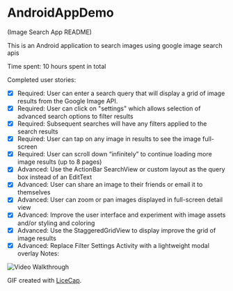# AndroidAppDemo

(Image Search App README)

This is an Android application to search images using google image search apis

Time spent: 10 hours spent in total

Completed user stories:

 * [x] Required: User can enter a search query that will display a grid of image results from the Google Image API.	
 * [x] Required: User can click on "settings" which allows selection of advanced search options to filter results
 * [x] Required: Subsequent searches will have any filters applied to the search results
 * [x] Required: User can tap on any image in results to see the image full-screen 
 * [x] Required: User can scroll down “infinitely” to continue loading more image results (up to 8 pages)
 * [x] Advanced: Use the ActionBar SearchView or custom layout as the query box instead of an EditText
 * [x] Advanced: User can share an image to their friends or email it to themselves
 * [x] Advanced: User can zoom or pan images displayed in full-screen detail view
 * [x] Advanced: Improve the user interface and experiment with image assets and/or styling and coloring
 * [x] Advanced: Use the StaggeredGridView to display improve the grid of image results
 * [x] Advanced: Replace Filter Settings Activity with a lightweight modal overlay
Notes:

![Video Walkthrough](ImageSearch.gif)

GIF created with [LiceCap](http://www.cockos.com/licecap/).
